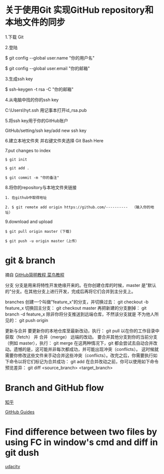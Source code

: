 # 关于使用Git 实现GitHub repository和本地文件的同步

1.下载 Git

2.登陆

$ git config --global user.name "你的用户名"

$ git config --global user.email "你的邮箱"

3.生成ssh key

$ ssh-keygen -t rsa -C "你的邮箱"

4.从电脑中找的你的ssh key

C:\Users\hyt.ssh 用记事本打开id_rsa.pub

5.将ssh key用于你的GitHub账户

GitHub/setting/ssh key/add new ssh key

6.建立本地文件夹 并右键文件夹选择 Git Bash Here

7.put changes to index

	$ git init

	$ git add .

	$ git commit -m "你的备注"

8.将你的repository与本地文件夹链接

	1. 在github中取得地址
	
	2. $ git remote add origin https://github.com/----------  （输入你的地址）
	
9.download and upload

	$ git pull origin master (下载)

	$ git push -u origin master（上传）


# git & branch
摘自 [GitHub简明教程 菜鸟教程](http://www.runoob.com/w3cnote/git-guide.html)

分支
分支是用来将特性开发绝缘开来的。在你创建仓库的时候，master 是"默认的"分支。在其他分支上进行开发，完成后再将它们合并到主分支上。

branches
创建一个叫做"feature_x"的分支，并切换过去：
git checkout -b feature_x
切换回主分支：
git checkout master
再把新建的分支删掉：
git branch -d feature_x
除非你将分支推送到远端仓库，不然该分支就是 不为他人所见的：
git push origin <branch>

更新与合并
要更新你的本地仓库至最新改动，执行：
git pull
以在你的工作目录中 获取（fetch） 并 合并（merge） 远端的改动。
要合并其他分支到你的当前分支（例如 master），执行：
git merge <branch>
在这两种情况下，git 都会尝试去自动合并改动。遗憾的是，这可能并非每次都成功，并可能出现冲突（conflicts）。 这时候就需要你修改这些文件来手动合并这些冲突（conflicts）。改完之后，你需要执行如下命令以将它们标记为合并成功：
git add <filename>
在合并改动之前，你可以使用如下命令预览差异：
git diff <source_branch> <target_branch>


# Branch and GitHub flow

[知乎](https://www.zhihu.com/question/20070065)

[GitHub Guides](https://guides.github.com/introduction/flow/)

# Find difference between two files by using FC in window's cmd and diff in git dush

[udacity](https://classroom.udacity.com/courses/ud775/lessons/2980038599/concepts/29607789270923)

